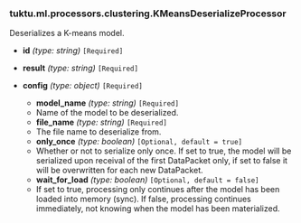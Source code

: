 ### tuktu.ml.processors.clustering.KMeansDeserializeProcessor
Deserializes a K-means model.

  * **id** *(type: string)* `[Required]`

  * **result** *(type: string)* `[Required]`

  * **config** *(type: object)* `[Required]`

    * **model_name** *(type: string)* `[Required]`
    - Name of the model to be deserialized.

    * **file_name** *(type: string)* `[Required]`
    - The file name to deserialize from.

    * **only_once** *(type: boolean)* `[Optional, default = true]`
    - Whether or not to serialize only once. If set to true, the model will be serialized upon receival of the first DataPacket only, if set to false it will be overwritten for each new DataPacket.

    * **wait_for_load** *(type: boolean)* `[Optional, default = false]`
    - If set to true, processing only continues after the model has been loaded into memory (sync). If false, processing continues immediately, not knowing when the model has been materialized.

